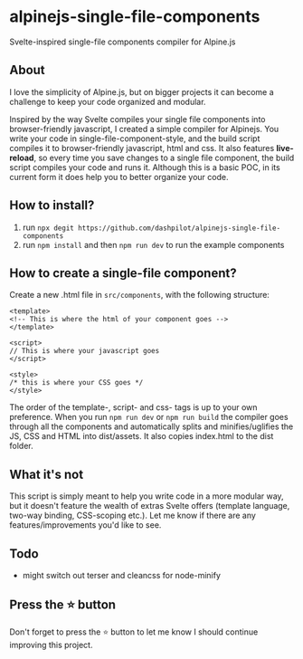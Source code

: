 # alpinejs-single-file-components
Svelte-inspired single-file components compiler for Alpine.js

## About
I love the simplicity of Alpine.js, but on bigger projects it can become a challenge to keep your code organized and modular. 

Inspired by the way Svelte compiles your single file components into browser-friendly javascript, I created a simple compiler for Alpinejs. You write your code in single-file-component-style, and the build script compiles it to browser-friendly javascript, html and css. It also features **live-reload**, so every time you save changes to a single file component, the build script compiles your code and runs it. Although this is a basic POC, in its current form it does help you to better organize your code.

## How to install?

1. run `npx degit https://github.com/dashpilot/alpinejs-single-file-components`
2. run `npm install` and then `npm run dev` to run the example components

## How to create a single-file component?

Create a new .html file in `src/components`, with the following structure:

```
<template>
<!-- This is where the html of your component goes -->
</template>

<script>
// This is where your javascript goes
</script>

<style>
/* this is where your CSS goes */
</style>
```

The order of the template-, script- and css- tags is up to your own preference. When you run `npm run dev` or `npm run build` the compiler goes through all the components and automatically splits and minifies/uglifies the JS, CSS and HTML into dist/assets. It also copies index.html to the dist folder.


## What it's not

This script is simply meant to help you write code in a more modular way, but it doesn't feature the wealth of extras Svelte offers (template language, two-way binding, CSS-scoping etc.). Let me know if there are any features/improvements you'd like to see.

## Todo
- might switch out terser and cleancss for node-minify

## Press the :star: button
Don't forget to press the :star: button to let me know I should continue improving this project.
